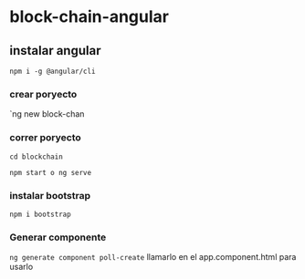 # block-chain-angular

## instalar angular

`npm i -g @angular/cli`

### crear poryecto

`ng new block-chan

### correr poryecto

`cd blockchain`

`npm start o ng serve`

### instalar bootstrap

`npm i bootstrap`

### Generar componente

`ng generate component poll-create` llamarlo en el app.component.html para usarlo
